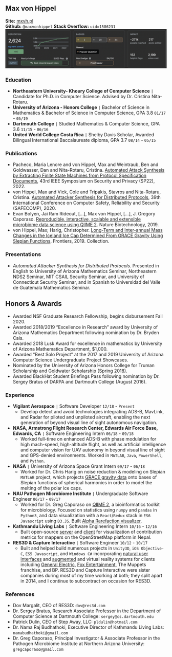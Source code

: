 
## Max von Hippel
**Site:** [mxvh.pl](http://mxvh.pl)<br>**Github:** `@maxvonhippel` 
**Stack Overflow:** `uid=1586231`
![Stack Overflow Banner](stackoverflow.png)

### Education

* **Northeastern University- Khoury College of Computer Science** `|` Candidate for Ph.D. in Computer Science.  Advised by Dr. Cristina Nita-Rotaru.
* **University of Arizona - Honors College** `|` Bachelor of Science in Mathematics & Bachelor of Science in Computer Science, GPA 3.8 `01/17` - `05/19`
* **Dartmouth College** `|` Studied Mathematics & Computer Science, GPA 3.6 `11/15` - `06/16`
* **United World College Costa Rica** `|` Shelby Davis Scholar, Awarded Bilingual International Baccalaureate diploma, GPA 3.7 `08/14` - `05/15`

### Publications

* Pacheco, Maria Lenore and von Hippel, Max and Weintraub, Ben and Goldwasser, Dan and Nita-Rotaru, Cristina.  [Automated Attack Synthesis by Extracting Finite State Machines from Protocol Specification Documents](https://github.com/RFCNLP), 43rd IEEE Symposium on Security and Privacy (SP22), 2022.
* von Hippel, Max and Vick, Cole and Tripakis, Stavros and Nita-Rotaru, Cristina. [Automated Attacker Synthesis for Distributed Protocols](https://arxiv.org/abs/2004.01220), 39th International Conference on Computer Safety, Reliability and Security (SAFECOMP), 2020.
* Evan Bolyen, Jai Ram Rideout, […], Max von Hippel, [...], J. Gregory Caporaso. [Reproducible, interactive, scalable and extensible microbiome data science using QIIME 2](https://www.nature.com/articles/s41587-019-0209-9).  Nature Biotechnology, 2019.
* von Hippel, Max; Harig, Christopher. [Long-Term and Inter-annual Mass Changes in the Iceland Ice Cap Determined From GRACE Gravity Using Slepian Functions](https://www.frontiersin.org/articles/10.3389/feart.2019.00171/full). Frontiers, 2019. Collection.

### Presentations

* _Automated Attacker Synthesis for Distributed Protocols_.  Presented in English to University of Arizona Mathematics Seminar, Northeastern NDS2 Seminar, MIT CSAIL Security Seminar, and University of Connecticut Security Seminar, and in Spanish to Universidad del Valle de Guatemala Mathematics Seminar.

## Honors & Awards

* Awarded NSF Graduate Research Fellowship, begins disbursement Fall 2020.
* Awarded 2018/2019 “Excellence in Research” award by University of Arizona Mathematics Department following nomination by Dr. Bryden Cais.
* Awarded 2018 Lusk Award for excellence in mathematics by University of Arizona Mathematics Department, $1,000.
* Awarded “Best Solo Project” at the 2017 and 2019 University of Arizona Computer Science Undergraduate Project Showcases.
* Nominated by the University of Arizona Honors College for Truman Scholarship and Goldwater Scholarship (Spring 2018).
* Awarded BlackHat Student Briefings Pass following nomination by Dr. Sergey Bratus of DARPA and Dartmouth College (August 2016).

### Experience

* **Vigilant Aerospace** `|` Software Developer `12/18` - `Present`
	* Develop detect and avoid technologies integrating ADS-B, MavLink, and Radar for piloted and unpiloted aircraft, enabling the next generation of beyond visual line of sight autonomous navigation.
* **NASA, Armstrong Flight Research Center, Edwards Air Force Base, Edwards, CA** `|` Software Engineering Intern `06/18` - `09/18`
	* Worked full-time on enhanced ADS-B with phase modulation for high mach-speed, high-altitude flight, as well as artificial intelligence and computer vision for UAV autonomy in beyond visual line of sight and GPS-denied environments. Worked in `MATLAB`, `Java`, `PowerShell`, and `Python`.
* **NASA** `|` University of Arizona Space Grant Intern `09/17` - `06/18`
	* Worked for Dr. Chris Harig on noise reduction & modeling on Slepian `MATLAB` project, which projects [GRACE gravity data](https://grace.jpl.nasa.gov/data/get-data/) onto bases of Slepian functions of spherical harmonics in order to model the melting of the polar ice caps.
* **NAU Pathogen Microbiome Institute** `|` Undergraduate Software Engineer `06/17` - `09/17`
	* Worked for Dr. Greg Caporaso on [QIIME 2](http://qiime2.org/), a bioinformatics toolkit for microbiology.  Focused on statistics using `numpy` and `pandas` in `Python3`, and data visualization with a `React`/`Redux` stack in `ES6 Javascript` using `D3.JS`.  Built [Alpha Rarefaction visualizer](https://github.com/qiime2/q2-diversity/pull/128).
* **Kathmandu Living Labs** `|` Software Engineering Intern `10/16` - `12/16`
	* Built open-source [server](https://github.com/maxvonhippel/OSMHistoryServer) and [client](https://github.com/maxvonhippel/NepalOSMHistory) for visualization of contribution metrics for mappers on the OpenStreetMap platform in Nepal.
* **RES3D & Capture Interactive** `|` Software Engineer `10/12` - `10/17`
	* Built and helped build numerous projects in `Unity3D`, `iOS Objective-C`, `ES5 Javascript`, and `Windows C#` incorporating [natural user interfaces](https://vimeo.com/132862551) and [augmented](https://vimeo.com/194551673) and virtual reality systems for clients including [General Electric](http://mxvh.pl/GE/), [Fox Entertainment](https://www.polygon.com/2014/7/31/5946153/x-men-pacific-rim-oculus-rift-comic-con), The Muppets franchise, and BP.  RES3D and Capture Interactive were sister companies during most of my time working at both; they split apart in 2014, and I continue to subcontract on occasion for RES3D.

### References

* Dov Margalit, CEO of RES3D: `dov@res3d.com`
* Dr. Sergey Bratus, Research Associate Professor in the Department of Computer Science at Dartmouth College: `sergey@cs.dartmouth.edu`
* Patrick Dulin, CEO of Step Away, LLC: `pldulin@hotmail.com`
* Dr. Nama Raj Budhathoki, Executive Director of Kathmandu Living Labs:
`namabudhathoki@gmail.com`
* Dr. Greg Caporaso, Principal Investigator & Associate Professor in the Pathogen Microbiome Institute at Northern Arizona University: `gregcaporaso@gmail.com`
